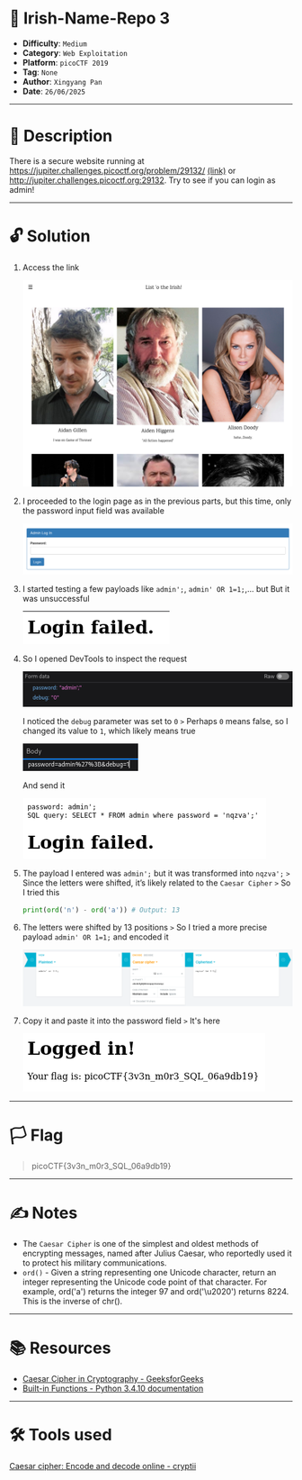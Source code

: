 # :briefcase: Irish-Name-Repo 3

- **Difficulty**: `Medium`
- **Category**: `Web Exploitation`
- **Platform**: `picoCTF 2019`
- **Tag**: `None`
- **Author**: `Xingyang Pan`
- **Date**: `26/06/2025`

---

# :pencil: Description

There is a secure website running at https://jupiter.challenges.picoctf.org/problem/29132/ [(link)](https://play.picoctf.org/practice/challenge/8) or http://jupiter.challenges.picoctf.org:29132. Try to see if you can login as admin!

---

# :unlock: Solution

1. Access the link

    ![image1](images/image1.png)

2. I proceeded to the login page as in the previous parts, but this time, only the password input field was available

    ![image2](images/image2.png)

3. I started testing a few payloads like `admin';`, `admin' OR 1=1;`,... but But it was unsuccessful

    ![image3](images/image3.png)

4. So I opened DevTools to inspect the request

    ![image4](images/image4.png)

    I noticed the `debug` parameter was set to `0` `>` Perhaps `0` means false, so I changed its value to `1`, which likely means true

    ![image5](images/image5.png)

    And send it

    ![image6](images/image6.png)

5. The payload I entered was `admin';` but it was transformed into `nqzva';` `>` Since the letters were shifted, it’s likely related to the `Caesar Cipher` `>` So I tried this

    ```python
    print(ord('n') - ord('a')) # Output: 13
    ```

6. The letters were shifted by 13 positions `>` So I tried a more precise payload `admin' OR 1=1;` and encoded it

    ![image7](images/image7.png)

7. Copy it and paste it into the password field `>` It's here

    ![image8](images/image8.png)

---

# :white_flag: Flag

> picoCTF{3v3n_m0r3_SQL_06a9db19}

---

# :writing_hand: Notes

- The `Caesar Cipher` is one of the simplest and oldest methods of encrypting messages, named after Julius Caesar, who reportedly used it to protect his military communications.
- `ord()` - Given a string representing one Unicode character, return an integer representing the Unicode code point of that character. For example, ord('a') returns the integer 97 and ord('\u2020') returns 8224. This is the inverse of chr().

---

# :books: Resources

- [Caesar Cipher in Cryptography - GeeksforGeeks](https://www.geeksforgeeks.org/caesar-cipher-in-cryptography/)
- [Built-in Functions - Python 3.4.10 documentation](https://docs.python.org/3.4/library/functions.html#ord)

---

# :hammer_and_wrench: Tools used

[Caesar cipher: Encode and decode online - cryptii](https://cryptii.com/pipes/caesar-cipher)

